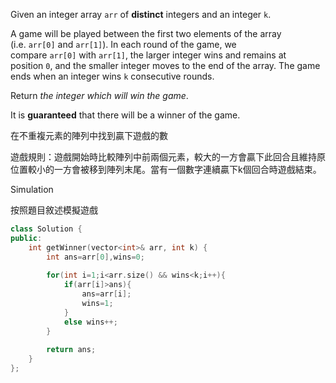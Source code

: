 Given an integer array `arr` of **distinct** integers and an integer `k`.

A game will be played between the first two elements of the array (i.e. `arr[0]` and `arr[1]`). In each round of the game, we compare `arr[0]` with `arr[1]`, the larger integer wins and remains at position `0`, and the smaller integer moves to the end of the array. The game ends when an integer wins `k` consecutive rounds.

Return _the integer which will win the game_.

It is **guaranteed** that there will be a winner of the game.

在不重複元素的陣列中找到贏下遊戲的數

遊戲規則：遊戲開始時比較陣列中前兩個元素，較大的一方會贏下此回合且維持原位置較小的一方會被移到陣列末尾。當有一個數字連續贏下k個回合時遊戲結束。

Simulation

按照題目敘述模擬遊戲

```cpp
class Solution {
public:
    int getWinner(vector<int>& arr, int k) {
        int ans=arr[0],wins=0;
        
        for(int i=1;i<arr.size() && wins<k;i++){
            if(arr[i]>ans){
                ans=arr[i];
                wins=1;
            }
            else wins++;
        }
        
        return ans;
    }
};
```